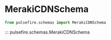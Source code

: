# MerakiCDNSchema

```python
from pulsefire.schemas import MerakiCDNSchema
```

::: pulsefire.schemas.MerakiCDNSchema
